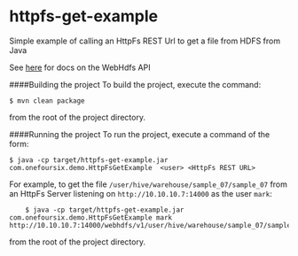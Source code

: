 httpfs-get-example
==================

Simple example of calling an HttpFs REST Url to get a file from HDFS from Java 

See [here](http://hadoop.apache.org/docs/r2.4.0/hadoop-project-dist/hadoop-hdfs/WebHDFS.html) for docs on the WebHdfs API


####Building the project
To build the project, execute the command:

	$ mvn clean package

from the root of the project directory. 

####Running the project
To run the project, execute a command of the form:

	$ java -cp target/httpfs-get-example.jar com.onefoursix.demo.HttpFsGetExample  <user> <HttpFs REST URL>
		
For example, to get the file `/user/hive/warehouse/sample_07/sample_07` from an HttpFs Server listening on `http://10.10.10.7:14000` as the user `mark`: 

        $ java -cp target/httpfs-get-example.jar com.onefoursix.demo.HttpFsGetExample mark http://10.10.10.7:14000/webhdfs/v1/user/hive/warehouse/sample_07/sample_07
			
from the root of the project directory. 
